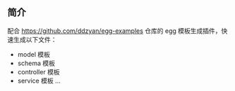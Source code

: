 ## 简介
配合 https://github.com/ddzyan/egg-examples 仓库的 egg 模板生成插件，快速生成以下文件：
- model 模板
- schema 模板
- controller 模板
- service 模板
...
